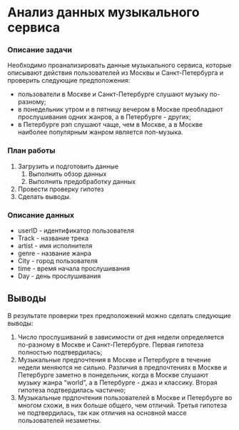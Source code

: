 # Анализ данных музыкального сервиса
### Описание задачи
Необходимо проанализировать данные музыкального сервиса, которые описывают действия пользователей из Москвы и Санкт-Петербурга и проверить следующие предположения:
* пользователи в Москве и Санкт-Петербурге слушают музыку по-разному;
* в понедельник утром и в пятницу вечером в Москве преобладают прослушивания одних жанров, а в Петербурге - других;
* в Петербурге рэп слушают чаще, чем в Москве, а в Москве наиболее популярным жанром является поп-музыка.
### План работы
1. Загрузить и подготовить данные
    1. Выполнить обзор данных 
    1. Выполнить предобработку данных
2. Провести проверку гипотез
3. Сделать выводы.
### Описание данных
* userID - идентификатор пользователя
* Track - название трека
* artist - имя исполнителя
* genre - название жанра
* City - город пользователя
* time - время начала прослушивания
* Day - день прослушивания
## Выводы
В результате проверки трех предположений можно сделать следующие выводы:
1. Число прослушиваний в зависимости от дня недели определяется по-разному в Москве и Санкт-Петербурге. Первая гипотеза полностью подтвердилась;
2. Музыкальные предпочтения в Москве и Петербурге в течение недели меняются не сильно. Различия в предпочтениях в Москве и Петербурге заметно в понедельник, когда в Москве слушают музыку жанра “world”, а в Петербурге - джаз и классику. Вторая гипотеза подтвердилась частично;
3. Музыкальные прдпочтения пользователей в Москве и Петербурге во многом схожи, в них больше общего, чем отличий. Третья гипотеза не подтвердилась, так как отличия на основной массе пользователей незаметны.
